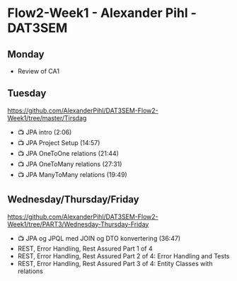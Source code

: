# Flow2-Week1 - Alexander Pihl - DAT3SEM



## Monday
- Review of CA1

## Tuesday
https://github.com/AlexanderPihl/DAT3SEM-Flow2-Week1/tree/master/Tirsdag
- 📺 JPA intro (2:06)
- 📺 JPA Project Setup (14:57)
- 📺 JPA OneToOne relations (21:44)
- 📺 JPA OneToMany relations (27:31)
- 📺 JPA ManyToMany relations (19:49)

## Wednesday/Thursday/Friday
https://github.com/AlexanderPihl/DAT3SEM-Flow2-Week1/tree/PART3/Wednesday-Thursday-Friday
- 📺 JPA og JPQL med JOIN og DTO konvertering (36:47)
- REST, Error Handling, Rest Assured Part 1 of 4
- REST, Error Handling, Rest Assured Part 2 of 4: Error Handling and Tests
- REST, Error Handling, Rest Assured Part 3 of 4: Entity Classes with relations
